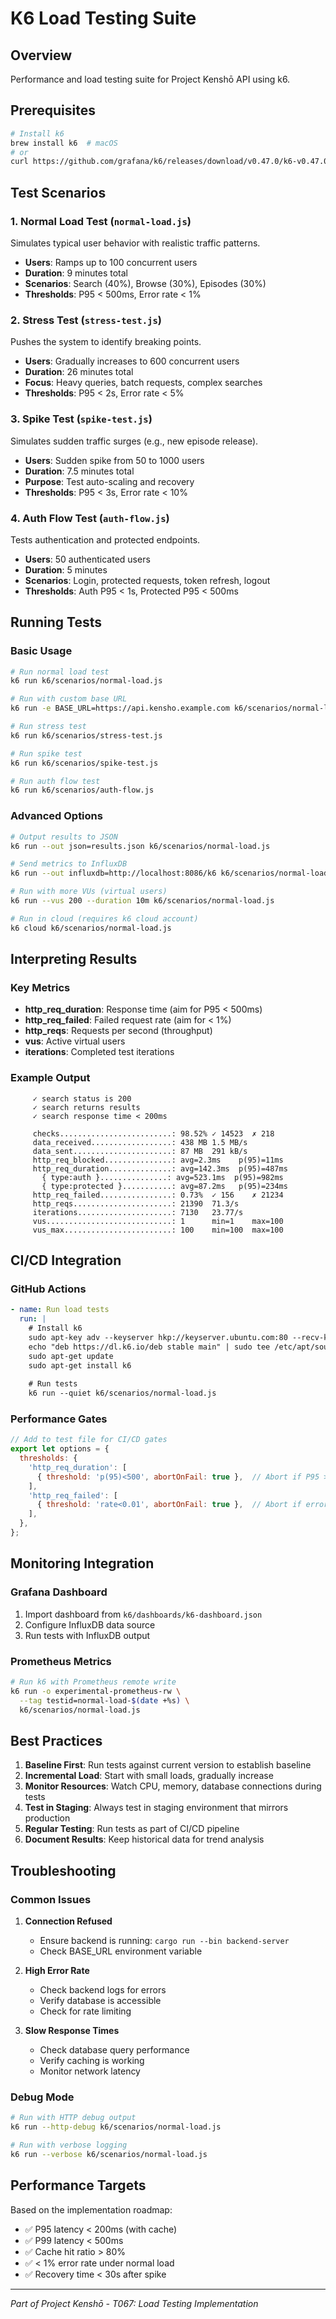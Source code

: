 # K6 Load Testing Suite

## Overview
Performance and load testing suite for Project Kenshō API using k6.

## Prerequisites
```bash
# Install k6
brew install k6  # macOS
# or
curl https://github.com/grafana/k6/releases/download/v0.47.0/k6-v0.47.0-linux-amd64.tar.gz -L | tar xvz
```

## Test Scenarios

### 1. Normal Load Test (`normal-load.js`)
Simulates typical user behavior with realistic traffic patterns.
- **Users**: Ramps up to 100 concurrent users
- **Duration**: 9 minutes total
- **Scenarios**: Search (40%), Browse (30%), Episodes (30%)
- **Thresholds**: P95 < 500ms, Error rate < 1%

### 2. Stress Test (`stress-test.js`)
Pushes the system to identify breaking points.
- **Users**: Gradually increases to 600 concurrent users
- **Duration**: 26 minutes total
- **Focus**: Heavy queries, batch requests, complex searches
- **Thresholds**: P95 < 2s, Error rate < 5%

### 3. Spike Test (`spike-test.js`)
Simulates sudden traffic surges (e.g., new episode release).
- **Users**: Sudden spike from 50 to 1000 users
- **Duration**: 7.5 minutes total
- **Purpose**: Test auto-scaling and recovery
- **Thresholds**: P95 < 3s, Error rate < 10%

### 4. Auth Flow Test (`auth-flow.js`)
Tests authentication and protected endpoints.
- **Users**: 50 authenticated users
- **Duration**: 5 minutes
- **Scenarios**: Login, protected requests, token refresh, logout
- **Thresholds**: Auth P95 < 1s, Protected P95 < 500ms

## Running Tests

### Basic Usage
```bash
# Run normal load test
k6 run k6/scenarios/normal-load.js

# Run with custom base URL
k6 run -e BASE_URL=https://api.kensho.example.com k6/scenarios/normal-load.js

# Run stress test
k6 run k6/scenarios/stress-test.js

# Run spike test
k6 run k6/scenarios/spike-test.js

# Run auth flow test
k6 run k6/scenarios/auth-flow.js
```

### Advanced Options
```bash
# Output results to JSON
k6 run --out json=results.json k6/scenarios/normal-load.js

# Send metrics to InfluxDB
k6 run --out influxdb=http://localhost:8086/k6 k6/scenarios/normal-load.js

# Run with more VUs (virtual users)
k6 run --vus 200 --duration 10m k6/scenarios/normal-load.js

# Run in cloud (requires k6 cloud account)
k6 cloud k6/scenarios/normal-load.js
```

## Interpreting Results

### Key Metrics
- **http_req_duration**: Response time (aim for P95 < 500ms)
- **http_req_failed**: Failed request rate (aim for < 1%)
- **http_reqs**: Requests per second (throughput)
- **vus**: Active virtual users
- **iterations**: Completed test iterations

### Example Output
```
     ✓ search status is 200
     ✓ search returns results
     ✓ search response time < 200ms

     checks.........................: 98.52% ✓ 14523  ✗ 218
     data_received..................: 438 MB 1.5 MB/s
     data_sent......................: 87 MB  291 kB/s
     http_req_blocked...............: avg=2.3ms    p(95)=11ms
     http_req_duration..............: avg=142.3ms  p(95)=487ms
       { type:auth }...............: avg=523.1ms  p(95)=982ms
       { type:protected }...........: avg=87.2ms   p(95)=234ms
     http_req_failed................: 0.73%  ✓ 156    ✗ 21234
     http_reqs......................: 21390  71.3/s
     iterations.....................: 7130   23.77/s
     vus............................: 1      min=1    max=100
     vus_max........................: 100    min=100  max=100
```

## CI/CD Integration

### GitHub Actions
```yaml
- name: Run load tests
  run: |
    # Install k6
    sudo apt-key adv --keyserver hkp://keyserver.ubuntu.com:80 --recv-keys C5AD17C747E3415A3642D57D77C6C491D6AC1D69
    echo "deb https://dl.k6.io/deb stable main" | sudo tee /etc/apt/sources.list.d/k6.list
    sudo apt-get update
    sudo apt-get install k6
    
    # Run tests
    k6 run --quiet k6/scenarios/normal-load.js
```

### Performance Gates
```javascript
// Add to test file for CI/CD gates
export let options = {
  thresholds: {
    'http_req_duration': [
      { threshold: 'p(95)<500', abortOnFail: true },  // Abort if P95 > 500ms
    ],
    'http_req_failed': [
      { threshold: 'rate<0.01', abortOnFail: true },  // Abort if errors > 1%
    ],
  },
};
```

## Monitoring Integration

### Grafana Dashboard
1. Import dashboard from `k6/dashboards/k6-dashboard.json`
2. Configure InfluxDB data source
3. Run tests with InfluxDB output

### Prometheus Metrics
```bash
# Run k6 with Prometheus remote write
k6 run -o experimental-prometheus-rw \
  --tag testid=normal-load-$(date +%s) \
  k6/scenarios/normal-load.js
```

## Best Practices

1. **Baseline First**: Run tests against current version to establish baseline
2. **Incremental Load**: Start with small loads, gradually increase
3. **Monitor Resources**: Watch CPU, memory, database connections during tests
4. **Test in Staging**: Always test in staging environment that mirrors production
5. **Regular Testing**: Run tests as part of CI/CD pipeline
6. **Document Results**: Keep historical data for trend analysis

## Troubleshooting

### Common Issues

1. **Connection Refused**
   - Ensure backend is running: `cargo run --bin backend-server`
   - Check BASE_URL environment variable

2. **High Error Rate**
   - Check backend logs for errors
   - Verify database is accessible
   - Check for rate limiting

3. **Slow Response Times**
   - Check database query performance
   - Verify caching is working
   - Monitor network latency

### Debug Mode
```bash
# Run with HTTP debug output
k6 run --http-debug k6/scenarios/normal-load.js

# Run with verbose logging
k6 run --verbose k6/scenarios/normal-load.js
```

## Performance Targets

Based on the implementation roadmap:
- ✅ P95 latency < 200ms (with cache)
- ✅ P99 latency < 500ms
- ✅ Cache hit ratio > 80%
- ✅ < 1% error rate under normal load
- ✅ Recovery time < 30s after spike

---

*Part of Project Kenshō - T067: Load Testing Implementation*